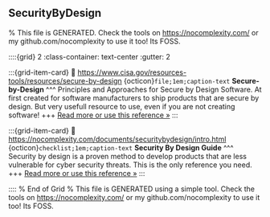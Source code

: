 ## SecurityByDesign  

% This file is GENERATED. Check the tools on https://nocomplexity.com/ or my github.com/nocomplexity to use it too! Its FOSS. 

::::{grid} 2
:class-container: text-center
:gutter: 2

:::{grid-item-card}
:link: https://www.cisa.gov/resources-tools/resources/secure-by-design 
{octicon}`file;1em;caption-text` **Secure-by-Design**
^^^
Principles and Approaches for Secure by Design Software. At first created for software manufacturers to ship products that are secure by design. But very usefull resource to use, even if you are not creating software!
+++
[Read more or use this reference »](https://www.cisa.gov/resources-tools/resources/secure-by-design)
:::


:::{grid-item-card}
:link: https://nocomplexity.com/documents/securitybydesign/intro.html 
{octicon}`checklist;1em;caption-text` **Security By Design Guide**
^^^
Security by design is a proven method to develop products that are less vulnerable for cyber security threats. This is the only reference you need.
+++
[Read more or use this reference »](https://nocomplexity.com/documents/securitybydesign/intro.html)
:::


:::: 
 % End of Grid 
% This file is GENERATED using a simple tool. Check the tools on https://nocomplexity.com/ or my github.com/nocomplexity to use it too! Its FOSS. 

